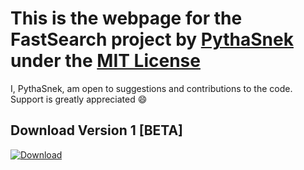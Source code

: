 # This is the webpage for the FastSearch project by [PythaSnek](https://github.com/45i) under the [MIT License](https://github.com/45i/FastSearch/blob/add-license-1/LICENSE)

I, PythaSnek, am open to suggestions and contributions to the code. Support is greatly appreciated 😄

## Download Version 1 \[BETA]
[![Download](https://img.shields.io/badge/Download-blue)](https://github.com/45i/FastSearch/archive/refs/tags/v1.0.zip)
